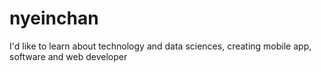 # nyeinchan
I'd like to learn about technology and data sciences, creating mobile app, software and web developer
